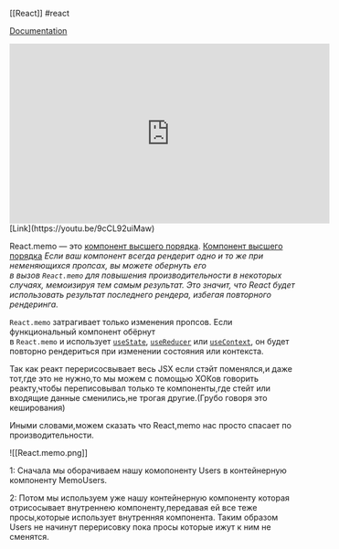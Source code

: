 [[React]] #react 

[Documentation](https://ru.reactjs.org/docs/react-api.html#reactmemo)

<iframe width="560" height="315" src="https://www.youtube.com/embed/9cCL92uiMaw" title="YouTube video player" frameborder="0" allow="accelerometer; autoplay; clipboard-write; encrypted-media; gyroscope; picture-in-picture" allowfullscreen></iframe>
[Link](https://youtu.be/9cCL92uiMaw)

React.memo — это [компонент высшего порядка](https://ru.reactjs.org/docs/higher-order-components.html).
[Компонент высшего порядка](https://ru.reactjs.org/docs/higher-order-components.html) _Если ваш компонент всегда рендерит одно и то же при неменяющихся пропсах, вы можете обернуть его в вызов `React.memo` для повышения производительности в некоторых случаях, мемоизируя тем самым результат. Это значит, что React будет использовать результат последнего рендера, избегая повторного рендеринга._

`React.memo` затрагивает только изменения пропсов. Если функциональный компонент обёрнут в `React.memo` и использует [`useState`](https://ru.reactjs.org/docs/hooks-state.html), [`useReducer`](https://ru.reactjs.org/docs/hooks-reference.html#usereducer) или [`useContext`](https://ru.reactjs.org/docs/hooks-reference.html#usecontext), он будет повторно рендериться при изменении состояния или контекста.

Так как реакт перерисосвывает весь JSX если стэйт поменялся,и даже тот,где это не нужно,то мы можем с помощью ХОКов говорить реакту,чтобы переписовывал только те компоненты,где стейт или входящие данные сменились,не трогая другие.(Грубо говоря это кеширования)

Иными словами,можем сказать что React,memo нас просто спасает по производительности. 


![[React.memo.png]]

1: Сначала мы оборачиваем нашу комопоненту Users в контейнерную компоненту MemoUsers. 

2: Потом мы используем уже нашу контейнерную компоненту которая отрисосывает внутреннею компоненту,передавая ей все теже просы,которые использует внутренняя компонента.  Таким образом Users не начинут перерисовку пока просы которые ижут к ним не сменятся. 
